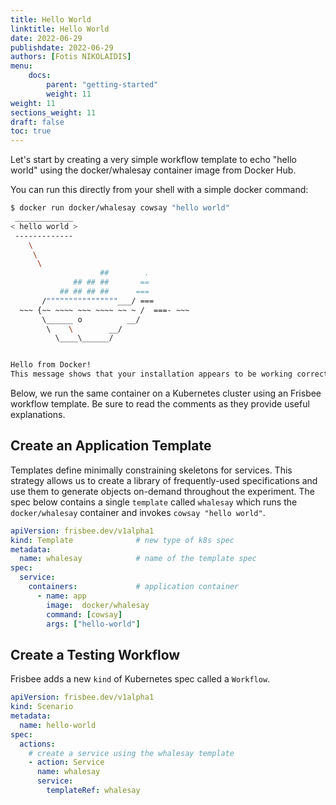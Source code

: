 ```yaml
---
title: Hello World
linktitle: Hello World 
date: 2022-06-29
publishdate: 2022-06-29
authors: [Fotis NIKOLAIDIS]
menu:
    docs:
        parent: "getting-started"
        weight: 11
weight: 11
sections_weight: 11
draft: false
toc: true
---
```



Let's start by creating a very simple workflow template to echo "hello world" using the docker/whalesay container image from Docker Hub.



You can run this directly from your shell with a simple docker command:

```bash
$ docker run docker/whalesay cowsay "hello world"
 _____________
< hello world >
 -------------
    \
     \
      \
                    ##        .
              ## ## ##       ==
           ## ## ## ##      ===
       /""""""""""""""""___/ ===
  ~~~ {~~ ~~~~ ~~~ ~~~~ ~~ ~ /  ===- ~~~
       \______ o          __/
        \    \        __/
          \____\______/


Hello from Docker!
This message shows that your installation appears to be working correctly.
```

Below, we run the same container on a Kubernetes cluster using an Frisbee workflow template. Be sure to read the comments as they provide useful explanations.



## Create an Application Template

Templates define minimally constraining skeletons for services. This strategy allows us to create a library of frequently-used specifications and use them to generate objects on-demand throughout the experiment. The spec below contains a single `template` called `whalesay` which runs the `docker/whalesay` container and invokes `cowsay "hello world"`. 

```yaml
apiVersion: frisbee.dev/v1alpha1
kind: Template				# new type of k8s spec
metadata:
  name: whalesay			# name of the template spec
spec:
  service:
    containers: 			# application container
      - name: app
        image:  docker/whalesay 
        command: [cowsay]
        args: ["hello-world"]
```



## Create a Testing Workflow

Frisbee adds a new `kind` of Kubernetes spec called a `Workflow`. 

```yaml
apiVersion: frisbee.dev/v1alpha1
kind: Scenario
metadata:
  name: hello-world
spec:
  actions:
    # create a service using the whalesay template
    - action: Service	 
      name: whalesay
      service:
        templateRef: whalesay  
```

